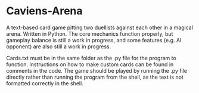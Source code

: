 # Caviens-Arena
A text-based card game pitting two duellists against each other in a magical arena. Written in Python.
The core mechanics function properly, but gameplay balance is still a work in progress, and some features (e.g. AI opponent) are also still a work in progress.

Cards.txt must be in the same folder as the .py file for the program to function. Instructions on how to make custom cards can be found in comments in the code.
The game should be played by running the .py file directly rather than running the program from the shell, as the text is not formatted correctly in the shell.
